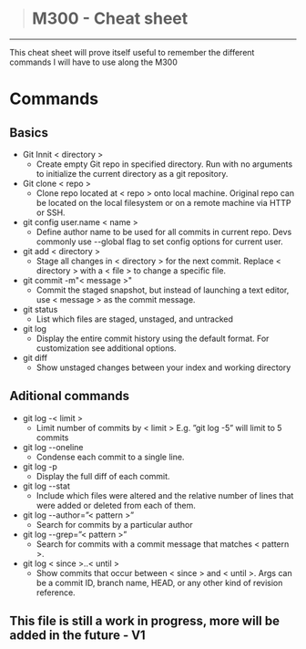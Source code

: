 > # **M300**  - Cheat sheet

---

This cheat sheet will prove itself useful to remember the different commands I will have to use along the M300

# Commands

## Basics

- Git Innit < directory >
  - Create empty Git repo in specified directory. Run with no arguments to initialize the current directory as a git repository.
- Git clone < repo >
  - Clone repo located at < repo > onto local machine. Original repo can be located on the local filesystem or on a remote machine via HTTP or SSH.
- git config user.name < name >
  - Define author name to be used for all commits in current repo. Devs commonly use --global flag to set config options for current user.
- git add < directory >
  - Stage all changes in < directory > for the next commit. Replace < directory > with a < file > to change a specific file.
- git commit -m"< message >"
  - Commit the staged snapshot, but instead of launching a text editor, use < message > as the commit message.
- git status
  - List which files are staged, unstaged, and untracked
- git log
  - Display the entire commit history using the default format. For customization see additional options.
- git diff
  - Show unstaged changes between your index and working directory

## Aditional commands

- git log -< limit >
  - Limit number of commits by < limit > E.g. ”git log -5” will limit to 5 commits
- git log --oneline
  - Condense each commit to a single line.
- git log -p
  - Display the full diff of each commit.
- git log --stat    
  - Include which files were altered and the relative number of lines that were added or deleted from each of them.
- git log --author=”< pattern >”
  - Search for commits by a particular author
- git log --grep=”< pattern >”
  - Search for commits with a commit message that matches < pattern >.
- git log < since >..< until >
  - Show commits that occur between < since > and < until >. Args can be a commit ID, branch name, HEAD, or any other kind of revision reference.

## **This file is still a work in progress, more will be added in the future** - V1
  

